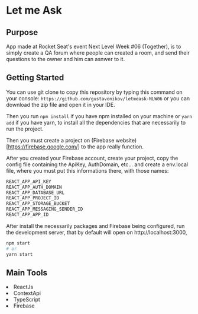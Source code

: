 # Let me Ask

## Purpose

App made at Rocket Seat's event Next Level Week #06 (Together), is to simply create a QA forum where people can created a room, and
send their questions to the owner and him can asnwer to it.

## Getting Started

You can use git clone to copy this repository by typing this command on your console:
`` https://github.com/gustavonikov/letmeask-NLW06 ``
or you can download the zip file and open it in your IDE.

Then you run ```npm install``` if you have npm installed on your machine or ```yarn add``` if you have yarn,
to install all the dependencies that are necessarily to run the project.

Then you must create a project on (Firebase website)[https://firebase.google.com/] to the app really function.

After you created your Firebase account, create your project, copy the config file containing the ApiKey, AuthDomain, etc...
and create a env.local file, where you must put this informations there, with those names:

```bash
REACT_APP_API_KEY
REACT_APP_AUTH_DOMAIN
REACT_APP_DATABASE_URL
REACT_APP_PROJECT_ID
REACT_APP_STORAGE_BUCKET
REACT_APP_MESSAGING_SENDER_ID
REACT_APP_APP_ID
```

After install the necessarily packages and Firebase being configured, run the development server, that by default will open on http://localhost:3000,

```bash
npm start
# or
yarn start
```

## Main Tools
<li>ReactJs</li>
<li>ContextApi</li>
<li>TypeScript</li>
<li>Firebase</li>

